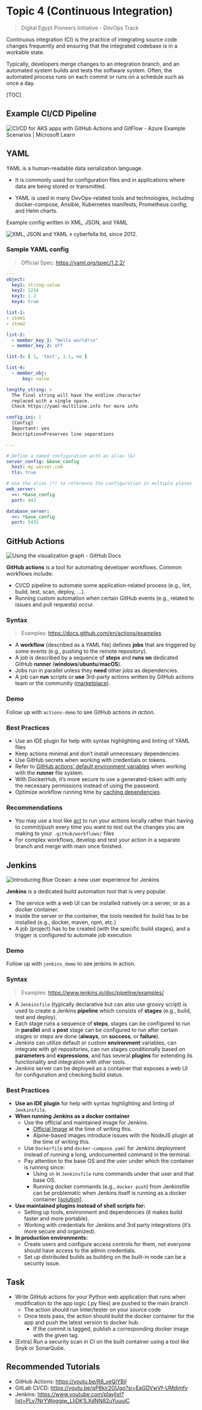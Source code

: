 # Topic 4 (Continuous Integration)

> Digital Egypt Pioneers Initiative - DevOps Track

Continuous integration (CI) is the practice of integrating source code changes frequently and ensuring that the integrated codebase is in a workable state.

Typically, developers merge changes to an integration branch, and an automated system builds and tests the software system. Often, the automated process runs on each commit or runs on a schedule such as once a day.

[TOC]

## Example CI/CD Pipeline

![CI/CD for AKS apps with GitHub Actions and GitFlow - Azure Example  Scenarios | Microsoft Learn](https://learn.microsoft.com/en-us/azure/architecture/guide/aks/media/ci-cd-gitops-github-actions-aks-pull.png)

## YAML

YAML is a human-readable data serialization language.

- It is commonly used for configuration files and in applications where data are being stored or transmitted.

- YAML is used in many DevOps-related tools and technologies, including docker-compose, Ansible, Kubernetes manifests, Prometheus config, and Helm charts.

Example config written in XML, JSON, and YAML

![XML, JSON and YAML » cyberfella ltd, since 2012.](https://www.cyberfella.co.uk/wp-content/uploads/2020/04/xml-json-yaml-1024x273.png)

### Sample YAML config

> Official Spec: https://yaml.org/spec/1.2.2/

```yaml
---
object:
  key1: string-value
  key2: 1234
  key3: 1.2
  key4: true

list-1:
- item1
- item2

list-2:
  - member_key_1: "Hello world!\n"
  - member_key_2: off

list-3: [ 1, 'test', 1.1, no ]

list-4:
  - member_obj:
      key: value

lengthy_string: >
  The final string will have the endline character
  replaced with a single space.
  Check https://yaml-multiline.info for more info

config.ini: |
  [Config]
  Important: yes
  Description=Preserves line separations

---

# Define a named configuration with an alias (&)
server_config: &base_config
  host: my-server.com
  tls: true

# Use the alias (*) to reference the configuration in multiple places
web_server:
  <<: *base_config
  port: 443

database_server:
  <<: *base_config
  port: 5432
```



## GitHub Actions

![Using the visualization graph - GitHub Docs](https://docs.github.com/assets/cb-63715/images/help/actions/workflow-graph.png)

**GitHub actions** is a tool for automating developer workflows. Common workflows include:

- CI/CD pipeline to automate some application-related process (e.g., lint, build, test, scan, deploy, ...).
- Running custom automation when certain GitHub events (e.g., related to issues and pull requests) occur.

### Syntax

> Examples: https://docs.github.com/en/actions/examples

- A **workflow** (described as a YAML file) defines **jobs** that are triggered by some events (e.g., pushing to the remote repository).
- A job is described by a sequence of **steps** and **runs on** dedicated GitHub **runner** (**windows**/**ubuntu**/**macOS**).
- Jobs run in parallel unless they **need** other jobs as dependencies.
- A job can **run** scripts or **use** 3rd-party actions written by GitHub actions team or the community ([marketplace](https://github.com/marketplace?type=actions)).

### Demo

Follow up with `actions-demo` to see GitHub actions *in action*.

### Best Practices

- Use an IDE plugin for help with syntax highlighting and linting of YAML files
- Keep actions minimal and don’t install unnecessary dependencies.
- Use GitHub secrets when working with credentials or tokens.
- Refer to [GitHub actions’ default environment variables](https://docs.github.com/en/actions/learn-github-actions/environment-variables#default-environment-variables) when working with the **runner** file system.
- With DockerHub, it’s more secure to use a generated-token with only the necessary permissions instead of using the password.
- Optimize workflow running time by [caching dependencies](https://docs.github.com/en/actions/using-workflows/caching-dependencies-to-speed-up-workflows).

### Recommendations

- You may use a tool like [act](https://github.com/nektos/act) to run your actions locally rather than having to commit/push every time you want to test out the changes you are making to your `.github/workflows/` files 
- For complex workflows, develop and test your action in a separate branch and merge with main once finished. 



## Jenkins

![Introducing Blue Ocean: a new user experience for Jenkins](https://www.jenkins.io/images/post-images/blueocean/pipeline-run.png)

**Jenkins** is a dedicated build automation tool that is very popular. 

- The service with a web UI can be installed natively on a server, or as a docker container.
- Inside the server or the container, the tools needed for build has to be installed (e.g., docker, maven, npm, etc.)
- A job (project) has to be created (with the specific build stages), and a trigger is configured to automate job execution

### Demo

Follow up with `jenkins_demo` to see jenkins in action.

### Syntax

> Examples: https://www.jenkins.io/doc/pipeline/examples/

- A `Jenkinsfile` (typically declarative but can also use groovy script) is used to create a Jenkins **pipeline** which consists of **stages** (e.g., build, test and deploy).
- Each stage runs a sequence of **steps**, stages can be configured to run in **parallel** and a **post** stage can be configured to run after certain stages or steps are done (**always**, on **success**, or **failure**).
- Jenkins can utilize default or custom **environment** variables, can integrate with git repositories, can run stages conditionally based on **parameters** and **expressions**, and has several **plugins** for extending its functionality and integration with other tools.
- Jenkins server can be deployed as a container that exposes a web UI for configuration and checking build status.

### Best Practices

- **Use an IDE plugin** for help with syntax highlighting and linting of `Jenkinsfile`.
- **When running Jenkins as a docker container**
  - Use the official and maintained image for Jenkins.
    - [Official Image](https://hub.docker.com/r/jenkins/jenkins) at the time of writing this.
    - Alpine-based images introduce issues with the NodeJS plugin at the time of writing this.
  - Use `Dockerfile` and `docker-compose.yaml` for Jenkins deployment instead of running a long, undocumented command in the terminal.
  - Pay attention to the base OS and the user under which the container is running since:
    - Using `sh` in `Jenkinsfile` runs commands under that user and that base OS.
    - Running docker commands (e.g., `docker push`) from Jenkinsfile can be problematic when Jenkins itself is running as a docker container [[solution](http://jpetazzo.github.io/2015/09/03/do-not-use-docker-in-docker-for-ci/)].
- **Use maintained plugins instead of shell scripts for:**
  - Setting up tools, environment and dependencies (it makes build faster and more portable).
  - Working with credentials for Jenkins and 3rd party integrations (it’s more secure and organized).
- **In production environments:**
  - Create users and configure access controls for them, not everyone should have access to the admin credentials.
  - Set up distributed builds as building on the built-in node can be a security issue.

## Task

- Write GitHub actions for your Python web application that runs when modification to the app logic (.py files) are pushed to the main branch
  - The action should run linter/tester on your source code
  - Once tests pass, the action should build the docker container for the app and push the latest version to docker hub.
    - If the commit is tagged, publish a corresponding docker image with the given tag.
- [Extra] Run a security scan in CI on the built container using a tool like Snyk or SonarQube.



## Recommended Tutorials

- GitHub Actions: https://youtu.be/R8_veQiYBjI
- GitLab CI/CD: https://youtu.be/qP8kir2GUgo?si=EaGDVwVf-UMdimfy
- Jenkins: https://www.youtube.com/playlist?list=PLy7NrYWoggjw_LIiDK1LXdNN82uYuuuiC
